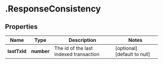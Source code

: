 # .ResponseConsistency

## Properties
Name | Type | Description | Notes
------------ | ------------- | ------------- | -------------
**lastTxId** | **number** | The id of the last indexed transaction | [optional] [default to null]


